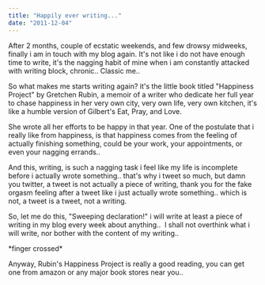 ```yaml
---
title: "Happily ever writing..."
date: "2011-12-04"
---
```


After 2 months, couple of ecstatic weekends, and few drowsy midweeks, finally i am in touch with my blog again. It's not like i do not have enough time to write, it's the nagging habit of mine when i am constantly attacked with writing block, chronic.. Classic me..

So what makes me starts writing again? it's the little book titled "Happiness Project" by Gretchen Rubin, a memoir of a writer who dedicate her full year to chase happiness in her very own city, very own life, very own kitchen, it's like a humble version of Gilbert's Eat, Pray, and Love.

She wrote all her efforts to be happy in that year. One of the postulate that i really like from happiness, is that happiness comes from the feeling of actually finishing something, could be your work, your appointments, or even your nagging errands..

And this, writing, is such a nagging task i feel like my life is incomplete before i actually wrote something.. that's why i tweet so much, but damn you twitter, a tweet is not actually a piece of writing, thank you for the fake orgasm feeling after a tweet like i just actually wrote something.. which is not, a tweet is a tweet, not a writing.

So, let me do this, "Sweeping declaration!" i will write at least a piece of writing in my blog every week about anything..  I shall not overthink what i will write, nor bother with the content of my writing..

\*finger crossed\*

Anyway, Rubin's Happiness Project is really a good reading, you can get one from amazon or any major book stores near you..
